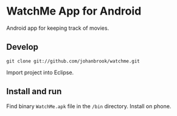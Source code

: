 WatchMe App for Android
=========

Android app for keeping track of movies.

Develop
-------

	git clone git://github.com/johanbrook/watchme.git

Import project into Eclipse.

Install and run
----------------

Find binary `WatchMe.apk` file in the `/bin` directory. Install on phone.